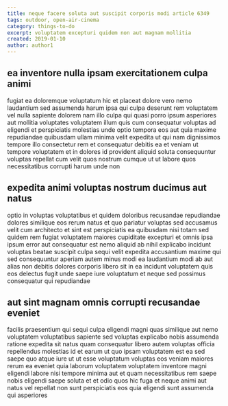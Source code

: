 ```yaml
---
title: neque facere soluta aut suscipit corporis modi article 6349
tags: outdoor, open-air-cinema
category: things-to-do
excerpt: voluptatem excepturi quidem non aut magnam mollitia
created: 2019-01-10
author: author1
---
```


## ea inventore nulla ipsam exercitationem culpa animi

fugiat ea doloremque voluptatum hic et placeat dolore vero nemo laudantium sed assumenda harum ipsa qui culpa deserunt rem voluptatem vel nulla sapiente dolorem nam illo culpa qui quasi porro ipsum asperiores aut mollitia voluptates voluptatem illum quis cum consequatur voluptas ad eligendi et perspiciatis molestias unde optio tempora eos aut quia maxime repudiandae quibusdam ullam minima velit expedita ut qui nam dignissimos tempore illo consectetur rem et consequatur debitis ea et veniam ut tempore voluptatem et in dolores id provident aliquid soluta consequuntur voluptas repellat cum velit quos nostrum cumque ut ut labore quos necessitatibus corrupti harum unde non

## expedita animi voluptas nostrum ducimus aut natus

optio in voluptas voluptatibus et quidem doloribus recusandae repudiandae dolores similique eos rerum natus et quo pariatur voluptas sed accusamus velit cum architecto et sint est perspiciatis ea quibusdam nisi totam sed quidem rem fugiat voluptatem maiores cupiditate excepturi et omnis ipsa ipsum error aut consequatur est nemo aliquid ab nihil explicabo incidunt voluptas beatae suscipit culpa sequi velit expedita accusantium maxime qui sed consequuntur aperiam autem minus modi ea laudantium modi ab aut alias non debitis dolores corporis libero sit in ea incidunt voluptatem quis eos delectus fugit unde saepe iure voluptatum et neque sed possimus consequatur qui repudiandae

## aut sint magnam omnis corrupti recusandae eveniet

facilis praesentium qui sequi culpa eligendi magni quas similique aut nemo voluptatem voluptatibus sapiente sed voluptas explicabo nobis assumenda ratione expedita sit natus quam consequatur libero autem voluptas officia repellendus molestias id et earum ut quo ipsam voluptatem est ea sed saepe quo atque iure ut ut esse voluptatum voluptas eos veniam maiores rerum ea eveniet quia laborum voluptatem voluptatem inventore magni eligendi labore nisi tempore minima aut et quam necessitatibus rem saepe nobis eligendi saepe soluta et et odio quos hic fuga et neque animi aut natus vel repellat non sunt perspiciatis eos quia eligendi sunt assumenda qui asperiores
